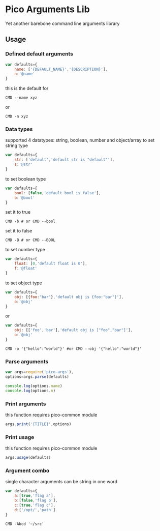 # Pico Arguments Lib
Yet another barebone command line arguments library

## Usage
### Defined default arguments
```javascript
var defaults={
	name: ['{DEFAULT_NAME}','{DESCRIPTION}'],
	n:'@name'
}
```
this is the default for
```
CMD --name xyz
```
or
```
CMD -n xyz
```
### Data types
supported 4 datatypes: string, boolean, number and object/array
to set string type
```javascript
var defaults={
	str: ['default','default str is "default"'],
	s:'@str'
}
```
to set boolean type
```javascript
var defaults={
	bool: [false,'default bool is false'],
	b:'@bool'
}
```
set it to true
```
CMD -b # or CMD --bool
```
set it to false
```
CMD -B # or CMD --BOOL
```
to set number type
```javascript
var defaults={
	float: [0,'default float is 0'],
	f:'@float'
}
```
to set object type
```javascript
var defaults={
	obj: [{foo:"bar"},'default obj is {foo:"bar"}'],
	o:'@obj'
}
```
or
```javascript
var defaults={
	obj: [['foo','bar'],'default obj is ["foo","bar"]'],
	o:'@obj'
}
```
```
CMD -o '{"hello":"world"}' #or CMD --obj '{"hello":"world"}'
```
### Parse arguments
```javascript
var args=require('pico-args'),
options=args.parse(defaults)

console.log(options.name)
console.log(options.n)
```
### Print arguments
this function requires pico-common module
```javascript
args.print('{TITLE}',options)
```
### Print usage
this function requires pico-common module
```javascript
args.usage(defaults)
```
### Argument combo
single character arguments can be string in one word
```javascript
var defaults={
	a:[true,'flag a'],
	b:[false,'flag b'],
	c:[true,'flag c'],
	d:['/opt/','path']
}
```
```
CMD -Abcd '~/src'
```
